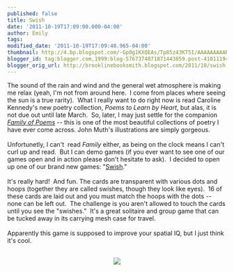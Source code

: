 ```yaml
---
published: false
title: Swish
date: '2011-10-19T17:09:00.000-04:00'
author: Emily
tags: 
modified_date: '2011-10-19T17:09:40.965-04:00'
thumbnail: http://4.bp.blogspot.com/-Gp0g1KXQEAs/Tp85z43KT5I/AAAAAAAAARQ/Z0UAAQ1HiJs/s72-c/untitled.png
blogger_id: tag:blogger.com,1999:blog-5767374071871443859.post-4101119415218396649
blogger_orig_url: http://brooklinebooksmith.blogspot.com/2011/10/swish.html
---
```


The sound of the rain and wind and the general wet atmosphere is making me relax (yeah, I'm not from around here.&nbsp; I come from places where seeing the sun is a true rarity).&nbsp; What I really want to do right now is read Caroline Kennedy's new poetry collection, <em>Poems to Learn by Heart</em>, but alas, it is not due out until late&nbsp;March.&nbsp; So, later, I may just settle for the companion <a href="http://www.brooklinebooksmith-shop.com/book/9780786851119"><em>Family of Poems</em></a> -- this is one of the most beautiful collections of poetry I have ever come across. John Muth's illustrations are simply gorgeous.&nbsp; <br /><br />Unfortunetly, I can't&nbsp; read <em>Family </em>either, as&nbsp;being on the clock means I can't curl up and read.&nbsp; But I can demo games (if you ever want to see one of our games open and in action please don't hesitate to ask).&nbsp; I decided to open up one of our brand new games: "<a href="http://www.thinkfun.com/swish">Swish</a>."<br /><br />It's really hard!&nbsp; And fun. The cards are transparent with various dots and hoops (together they are called swishes, though they&nbsp;look like eyes).&nbsp; 16 of these cards are laid out and you must match the hoops with the dots -- none can be left out.&nbsp; The challenge is you aren't allowed to touch the cards until you see the "swishes."&nbsp; It's a great solitaire and group game that can be tucked away in its carrying mesh case for travel.<br /><br />Apparently this game is supposed to improve your spatial IQ, but I&nbsp;just think it's cool.&nbsp; <br /><br /><div class="separator" style="clear: both; text-align: center;"><a href="http://4.bp.blogspot.com/-Gp0g1KXQEAs/Tp85z43KT5I/AAAAAAAAARQ/Z0UAAQ1HiJs/s1600/untitled.png" imageanchor="1" style="margin-left: 1em; margin-right: 1em;"><img border="0" src="http://4.bp.blogspot.com/-Gp0g1KXQEAs/Tp85z43KT5I/AAAAAAAAARQ/Z0UAAQ1HiJs/s1600/untitled.png" /></a></div>